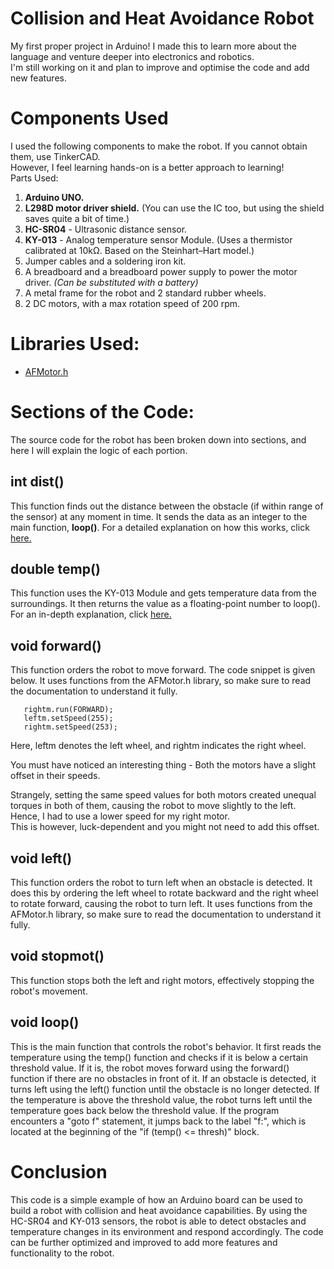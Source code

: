 # Collision and Heat Avoidance Robot
My first proper project in Arduino! I made this to learn more about the language and venture deeper into electronics and robotics.  
I'm still working on it and plan to improve and optimise the code and add new features.
# Components Used
I used the following components to make the robot. If you cannot obtain them, use TinkerCAD.  
However, I feel learning hands-on is a better approach to learning!  
Parts Used:
1. **Arduino UNO.**
2. **L298D motor driver shield.** (You can use the IC too, but using the shield saves quite a bit of time.)
3. **HC-SR04** - Ultrasonic distance sensor.
4. **KY-013** - Analog temperature sensor Module. (Uses a thermistor calibrated at 10kΩ. Based on the Steinhart–Hart model.)
5. Jumper cables and a soldering iron kit.
6. A breadboard and a breadboard power supply to power the motor driver. _(Can be substituted with a battery)_
7. A metal frame for the robot and 2 standard rubber wheels.
8. 2 DC motors, with a max rotation speed of 200 rpm.
# Libraries Used:
* [AFMotor.h](https://learn.adafruit.com/afmotor-library-reference)
# Sections of the Code:
The source code for the robot has been broken down into sections, and here I will explain the logic of each portion.
## int dist()
This function finds out the distance between the obstacle (if within range of the sensor) at any moment in time. It sends the data as an integer to the main function, **loop()**.
For a detailed explanation on how this works, click [here.](https://create.arduino.cc/projecthub/abdularbi17/ultrasonic-sensor-hc-sr04-with-arduino-tutorial-327ff6)  
## double temp()
This function uses the KY-013 Module and gets temperature data from the surroundings. It then returns the value as a floating-point number to loop(). For an in-depth explanation, click [here.](https://arduinomodules.info/ky-013-analog-temperature-sensor-module/)
## void forward()
This function orders the robot to move forward. The code snippet is given below. It uses functions from the AFMotor.h library, so make sure to read the documentation to understand it fully.
```leftm.run(FORWARD);
   rightm.run(FORWARD);
   leftm.setSpeed(255);
   rightm.setSpeed(253);
   ```
Here, leftm denotes the left wheel, and rightm indicates the right wheel.  
  
  
You must have noticed an interesting thing - Both the motors have a slight offset in their speeds.  
  
  
Strangely, setting the same speed values for both motors created unequal torques in both of them, causing the robot to move slightly to the left. Hence, I had to use a lower speed for my right motor.  
This is however, luck-dependent and you might not need to add this offset.
## void left()
This function orders the robot to turn left when an obstacle is detected. It does this by ordering the left wheel to rotate backward and the right wheel to rotate forward, causing the robot to turn left. It uses functions from the AFMotor.h library, so make sure to read the documentation to understand it fully.

## void stopmot()
This function stops both the left and right motors, effectively stopping the robot's movement.

## void loop()
This is the main function that controls the robot's behavior. It first reads the temperature using the temp() function and checks if it is below a certain threshold value. If it is, the robot moves forward using the forward() function if there are no obstacles in front of it. If an obstacle is detected, it turns left using the left() function until the obstacle is no longer detected. If the temperature is above the threshold value, the robot turns left until the temperature goes back below the threshold value. If the program encounters a "goto f" statement, it jumps back to the label "f:", which is located at the beginning of the "if (temp() <= thresh)" block.

# Conclusion
This code is a simple example of how an Arduino board can be used to build a robot with collision and heat avoidance capabilities. By using the HC-SR04 and KY-013 sensors, the robot is able to detect obstacles and temperature changes in its environment and respond accordingly. The code can be further optimized and improved to add more features and functionality to the robot.
